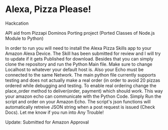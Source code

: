 # Alexa, Pizza Please!
Hackcation

API aid from Pizzapi Dominos Porting project (Ported Classes of Node.js Module to Python)

In order to run you will need to install the Alexa Pizza Skills app to your Amazon Alexa Device. The Skill has been submitted for review and I will try to update if it gets Published for download. Besides that you can simply clone the repository and run the Python Main file. Make sure to change Localhost to whatever your default host is. Also your Echo must be connected to the same Network. The main python file currently supports testing and does not actually make a real order (in order to avoid 20 pizzas ordered while debugging and testing. To enable real ordering change the place_order method to deliver(order, payment) which should work. This way your amazon echo can communicate with the Python Code. Simply Run the script and order on your Amazon Echo. The script's json functions will automatically retreive JSON string when a post request is issued (Check Docs). Let me know if you run into Any Trouble!

Update: Submitted for Amazon Approval
